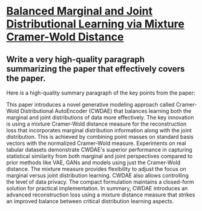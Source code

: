 # [Balanced Marginal and Joint Distributional Learning via Mixture   Cramer-Wold Distance](https://arxiv.org/abs/2312.03307)

## Write a very high-quality paragraph summarizing the paper that effectively covers the paper.

 Here is a high-quality summary paragraph of the key points from the paper:

This paper introduces a novel generative modeling approach called Cramer-Wold Distributional AutoEncoder (CWDAE) that balances learning both the marginal and joint distributions of data more effectively. The key innovation is using a mixture Cramer-Wold distance measure for the reconstruction loss that incorporates marginal distribution information along with the joint distribution. This is achieved by combining point masses on standard basis vectors with the normalized Cramer-Wold measure. Experiments on real tabular datasets demonstrate CWDAE's superior performance in capturing statistical similarity from both marginal and joint perspectives compared to prior methods like VAE, GANs and models using just the Cramer-Wold distance. The mixture measure provides flexibility to adjust the focus on marginal versus joint distribution learning. CWDAE also allows controlling the level of data privacy. The compact formulation maintains a closed-form solution for practical implementation. In summary, CWDAE introduces an advanced reconstruction loss using a mixture distance measure that strikes an improved balance between critical distribution learning aspects.
